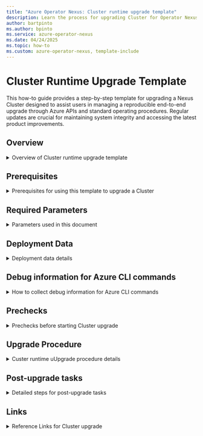 ```yaml
---
title: "Azure Operator Nexus: Cluster runtime upgrade template"
description: Learn the process for upgrading Cluster for Operator Nexus with step-by-step parameterized template.
author: bartpinto 
ms.author: bpinto
ms.service: azure-operator-nexus
ms.date: 04/24/2025
ms.topic: how-to
ms.custom: azure-operator-nexus, template-include
---
```


# Cluster Runtime Upgrade Template

This how-to guide provides a step-by-step template for upgrading a Nexus Cluster designed to assist users in managing a reproducible end-to-end upgrade through Azure APIs and standard operating procedures. Regular updates are crucial for maintaining system integrity and accessing the latest product improvements.

## Overview
<details>
<summary> Overview of Cluster runtime upgrade template </summary>

**Runtime bundle components**: These components require operator consent for upgrades that may affect traffic behavior or necessitate server reboots. Nexus Cluster's design allows for updates to be applied while maintaining continuous workload operation.

Runtime changes are categorized as follows:
- **Firmware/BIOS/BMC updates**: Necessary to support new server control features and resolve security issues.
- **Operating system updates**: Necessary to support new Operating system features and resolve security issues.
- **Platform updates**: Necessary to support new platform features and resolve security issues.

</details>

## Prerequisites
<details>
<summary> Prerequisites for using this template to upgrade a Cluster </summary>

- Latest version of [Azure CLI](https://aka.ms/azcli).
- Latest `managednetworkfabric` [CLI extension](howto-install-cli-extensions.md).
- Latest `networkcloud` [CLI extension](howto-install-cli-extensions.md).
- Subscription access to run the Azure Operator Nexus Network Fabric (NF) and Network Cloud (NC) CLI extension commands.
- Target Cluster must be healthy in a running state.

</details>

## Required Parameters
<details>
<summary> Parameters used in this document </summary>

- \<ENVIRONMENT\>: - Instance Name
- <AZURE_REGION>: - Azure Region of Instance
- <CUSTOMER_SUB_NAME>: Subscription Name
- <CUSTOMER_SUB_ID>: Subscription ID
- \<NEXUS_VERSION\>: Nexus release version (for example, 2504.1)
- <NNF_VERSION>: Operator Nexus Fabric release version (for example, 8.1) 
- <NF_VERSION>: NF runtime version for upgrade (for example, 5.0.0)
- <NFC_NAME>: Associated Network Fabric Controller (NFC)
- <CM_NAME>: Associated Cluster Manager (CM)
- <CLUSTER_NAME>: Cluster Name
- <CLUSTER_RG>: Cluster Resource Group
- <CLUSTER_RID>: Cluster ARM ID
- <CLUSTER_MRG>: Cluster Managed Resource Group
- <CLUSTER_CONTROL_BMM>: Cluster Control plane baremetalmachine
- <CLUSTER_VERSION>: Runtime version for upgrade
- <DEPLOYMENT_THRESHOLD>: Compute deployment threshold
- <DEPLOYMENT_PAUSE_MINS>: Time to wait before moving to the next Rack once the current Rack meets the deployment threshold
- <MISE_CID>: Microsoft.Identity.ServiceEssentials (MISE) Correlation ID in debug output for Device updates
- <CORRELATION_ID>: Operation Correlation ID in debug output for Device updates
- <ASYNC_URL>: Asynchronous (ASYNC) URL in debug output for Device updates
- <LINK_TO_TELCO_INPUT>: Link to the Instance Telco Input file

</details>

## Deployment Data
<details>
<summary> Deployment data details </summary>

```
- Nexus: <NEXUS_VERSION>
- NC: <NC_VERSION>
- NF: <NF_VERSION>
- Subscription Name: <CUSTOMER_SUB_NAME>
- Subscription ID: <CUSTOMER_SUB_ID>
- Tenant ID: <CUSTOMER_SUB_TENANT_ID>
- Telco Input: <LINK_TO_TELCO_INPUT>
```

</details>

## Debug information for Azure CLI commands
<details>
<summary> How to collect debug information for Azure CLI commands </summary>

Azure CLI deployment commands issued with `--debug` contain the following information in the command output:
```
cli.azure.cli.core.sdk.policies:     'mise-correlation-id': '<MISE_CID>'
cli.azure.cli.core.sdk.policies:     'x-ms-correlation-request-id': '<CORRELATION_ID>'
cli.azure.cli.core.sdk.policies:     'Azure-AsyncOperation': '<ASYNC_URL>'
```

To view status of long running asynchronous operations, run the following command with `az rest`:
```
az rest -m get -u '<ASYNC_URL>'
```

Command status information is returned along with detailed informational or error messages:
- `"status": "Accepted"`
- `"status": "Succeeded"`
- `"status": "Failed"`

If any failures occur, report the <MISE_CID>, <CORRELATION_ID>, status code, and detailed messages when opening a support request.

</details>

## Prechecks
<details>
<summary> Prechecks before starting Cluster upgrade </summary>

1. Validate the provisioning and detailed status for the CM and Cluster.
   
   Set up the subscription, CM, and Cluster parameters:
   ```  
   export SUBSCRIPTION_ID=<CUSTOMER_SUB_ID>
   export CM_RG=<CM_RG>
   export CM_NAME=<CM_NAME>
   export CLUSTER_RG=<CLUSTER_RG>
   export CLUSTER_NAME=<CLUSTER_NAME>
   export CLUSTER_RID=<CLUSTER_RID>
   export CLUSTER_MRG=<CLUSTER_MRG>
   export THRESHOLD=<DEPLOYMENT_THRESHOLD>
   export PAUSE_MINS=<DEPLOYMENT_PAUSE_MINS>
   ```

   Check that the CM is in `Succeeded` for `Provisioning state`:
   ```
   az networkcloud clustermanager show -g $CM_RG --resource-name $CM_NAME --subscription $SUBSCRIPTION_ID -o table
   ```

   Check the Cluster status `Detailed status` is `Running`:
   ```  
   az networkcloud cluster show -g $CLUSTER_RG --resource-name $CLUSTER_NAME --subscription $SUBSCRIPTION_ID -o table
   ```

   >[!Note]
   > If CM `Provisioning state` isn't `Succeeded` and Cluster `Detailed status` isn't `Running` stop the upgrade until issues are resolved.

2. Check the Bare Metal Machine (BMM) status `Detailed status` is `Running`:
   ```
   az networkcloud baremetalmachine list -g $CLUSTER_MRG --subscription $SUBSCRIPTION_ID --query "sort_by([].{name:name,kubernetesNodeName:kubernetesNodeName,location:location,readyState:readyState,provisioningState:provisioningState,detailedStatus:detailedStatus,detailedStatusMessage:detailedStatusMessage,cordonStatus:cordonStatus,powerState:powerState,kubernetesVersion:kubernetesVersion,machineClusterVersion:machineClusterVersion,machineRoles:machineRoles| join(', ', @),createdAt:systemData.createdAt}, &name)" -o table
   ```

   Validate the following resource states for each BMM (except spare):
   - ReadyState: True
   - ProvisioningState: Succeeded
   - DetailedStatus: Provisioned
   - CordonStatus: Uncordoned
   - PowerState: On

   One control-plane BMM is labeled as a spare with the following BMM status profile:
   - ReadyState: False
   - ProvisioningState: Succeeded
   - DetailedStatus: Available
   - CordonStatus: Uncordoned
   - PowerState: Off

3. Collect a profile of the tenant workloads:
   ```
   az networkcloud virtualmachine list --sub $SUBSCRIPTION_ID --query "reverse(sort_by([?clusterId=='$CLUSTER_RID'].{name:name, createdAt:systemData.createdAt, resourceGroup:resourceGroup, powerState:powerState, provisioningState:provisioningState, detailedStatus:detailedStatus,bareMetalMachineId:bareMetalMachineIdi,CPUCount:cpuCores, EmulatorStatus:isolateEmulatorThread}, &createdAt))" -o table
   az networkcloud kubernetescluster list --sub $SUBSCRIPTION_ID --query "[?clusterId=='$CLUSTER_RID'].{name:name, resourceGroup:resourceGroup, provisioningState:provisioningState, detailedStatus:detailedStatus, detailedStatusMessage:detailedStatusMessage, createdAt:systemData.createdAt, kubernetesVersion:kubernetesVersion}" -o table
   ```

4. Review Operator Nexus Release notes for required checks and configuration updates not included in this document.

</details>

## Upgrade Procedure
<details>
<summary> Custer runtime uUpgrade procedure details </summary>

### Cluster upgrade settings defaults
The default threshold for the percent of Compute BMM to pass hardware validation and provisioning is 80% with a default pause between Racks of one minute.

The following settings are available for `update-strategy`:
* `Rack` - Upgrade each Rack one at a time and move to the next Rack once the Compute threshold is met for the current Rack. Pause for <DEPLOYMENT_PAUSE_MINS> before starting next Rack.
* `PauseAfterRack` - Wait for user API response to continue to the next Rack once the Compute threshold is met for the current Rack.

If `updateStrategy` isn't set, the default values are as follows:
```
"updateStrategy": {
   "maxUnavailable": 32767,
   "strategyType": "Rack",
   "thresholdType": "PercentSuccess",
   "thresholdValue": 80,
   "waitTimeMinutes": 1
}
```

### Set a deployment threshold and wait time different than default
```
az networkcloud cluster update -n $CLUSTER_NAME -g $CLUSTER_RG --update-strategy strategy-type="Rack" threshold-type="PercentSuccess" threshold-value=$THRESHOLD wait-time-minutes=$PAUSE_MINS --subscription $SUBSCRIPTION_ID
```
>[!Important]
> If 100% threshold is required, review the BMM status reported during pre-checks and make sure all BMM are healthy before proceeding with the upgrade.

Verify update:
```
az networkcloud cluster show -n $CLUSTER_NAME -g $CLUSTER_RG --subscription $SUBSCRIPTION_ID| grep -A5 updateStrategy
"updateStrategy": {
   "maxUnavailable": 32767,
   "strategyType": "Rack",
   "thresholdType": "PercentSuccess",
   "thresholdValue": $THRESHOLD,
   "waitTimeMinutes": $PAUSE_MINS
}
```

### How to run Cluster upgrade with `PauseAfterRack` Strategy
`PauseAferRack` strategy allows the customer to control the upgrade by requiring an API call to continue to the next Rack after each Compute Rack completes to the configured threshold.

To configure strategy to use `PauseAfterRack`:
```
az networkcloud cluster update -n $CLUSTER_NAME -g $CLUSTER_RG --update-strategy strategy-type="PauseAfterRack" wait-time-minutes=0 threshold-type="PercentSuccess" threshold-value=$THRESHOLD --subscription $SUBSCRIPTION_ID
```

Verify update:
```
az networkcloud cluster show -g <CLUSTER_RG> -n <CLUSTER_NAME> --subscription <CUSTOMER_SUB_ID>| grep -A5 updateStrategy
  "updateStrategy": {
    "maxUnavailable": 32767,
    "strategyType": "PauseAfterRack",
    "thresholdType": "PercentSuccess",
    "thresholdValue": $THRESHOLD,
    "waitTimeMinutes": 0
```

### Run upgrade from either portal or cli
* To start upgrade from Azure portal, go to Cluster resource, click `Update`, select <CLUSTER_VERSION>, then click `Update`
* To run upgrade from Azure CLI, run the following command:
  ```
  az networkcloud cluster update-version --subscription $SUBSCRIPTION_ID --cluster-name $CLUSTER_NAME --target-cluster-version $CLUSTER_VERSION --resource-group $CLUSTER_RG --no-wait --debug
  ```

  Gather ASYNC URL and Correlation ID info for further troubleshooting if needed.
  ```
  cli.azure.cli.core.sdk.policies:     'mise-correlation-id': '<MISE_CID>'
  cli.azure.cli.core.sdk.policies:     'x-ms-correlation-request-id': '<CORRELATION_ID>'
  cli.azure.cli.core.sdk.policies:     'Azure-AsyncOperation': '<ASYNC_URL>'
  ```
  Provide this information to Microsoft Support when opening a support ticket for upgrade issues.

### How to continue upgrade during `PauseAfterRack` strategy
Once a compute Rack meets the success threshold, the upgrade pauses until the user signals to the operator to continue the upgrade.

Use the following command to continue upgrade once a Compute Rack is paused after meeting the deployment threshold for the Rack:
```
az networkcloud cluster continue-update-version -g $CLUSTER_RG -n $CLUSTER_NAME$ --subscription $SUBSCRIPTION_ID
```

### Monitor status of Cluster
```
az networkcloud cluster list -g $CLUSTER_RG --subscription $SUBSCRIPTION_ID -o table
```
The Cluster `Detailed status` shows `Running` and the `Detailed status message` shows 'Cluster is up and running.` when the upgrade is complete.

### Monitor status of Bare Metal Machines
```
az networkcloud baremetalmachine list -g $CLUSTER_MRG --subscription $SUBSCRIPTION_ID -o table
az networkcloud baremetalmachine list -g $CLUSTER_MRG --subscription $SUBSCRIPTION_ID --query "sort_by([].{name:name,kubernetesNodeName:kubernetesNodeName,location:location,readyState:readyState,provisioningState:provisioningState,detailedStatus:detailedStatus,detailedStatusMessage:detailedStatusMessage,cordonStatus:cordonStatus,powerState:powerState,kubernetesVersion:kubernetesVersion,machineClusterVersion:machineClusterVersion,machineRoles:machineRoles| join(', ', @),createdAt:systemData.createdAt}, &name)" -o table
```

Validate the following states for each BMM (except spare):
- ReadyState: True
- ProvisioningState: Succeeded
- DetailedStatus: Provisioned
- CordonStatus: Uncordoned
- PowerState: On
- KubernetesVersion: <NEW_VERSION>
- MachineClusterVersion: <NEXUS_VERSION>

### How to troubleshoot Cluster and BMM upgrade failures
The following troubleshooting documents can help recover BMM upgrade issues:
- [Hardware validation failures](troubleshoot-hardware-validation-failure.md)
- [BMM Provisioning issues](troubleshoot-bare-metal-machine-provisioning.md)
- [BMM Degraded Status](troubleshoot-bare-metal-machine-degraded.md)
- [BMM Warning Status](troubleshoot-bare-metal-machine-warning.md)

If troubleshooting doesn't resolve the issue, open a Microsoft support ticket:
- Collect any errors in the Azure CLI output.
- Collect Cluster and BMM operation state from Azure portal or Azure CLI.
- Create Azure Support Request for any Cluster or BMM upgrade failures and attach any errors along with ASYNC URL, correlation ID, and operation state of the Cluster and BMMs.

</details>

## Post-upgrade tasks
<details>
 <summary> Detailed steps for post-upgrade tasks </summary>

### Review Operator Nexus release notes
Review the Operator Nexus release notes for any version specific actions required post-upgrade.

### Validate Nexus Instance

Validate the health and status of all the Nexus Instance resources with the [Nexus Instance Readiness Test (IRT)](howto-run-instance-readiness-testing.md).

If not using IRT, perform resource validation of all Nexus Instance components with Azure CLI:
```
# NFC
az networkfabric controller list --subscription <CUSTOMER_SUB_ID> -o table
az vm list -o table --query "[?location=='<AZURE_REGION>']" --subscription <CUSTOMER_SUB_ID>
az customlocation list -o table --query "[?location=='<AZURE_REGION>']" | grep <NFC_NAME> --subscription <CUSTOMER_SUB_ID>

# Fabric
az networkfabric fabric list --resource-group <NF_RG> --subscription <CUSTOMER_SUB_ID> -o table
az networkfabric rack list -o table --resource-group <NF_RG> --subscription <CUSTOMER_SUB_ID> -o table
az networkfabric fabric device list --resource-group <NF_RG> --subscription <CUSTOMER_SUB_ID> -o table
az networkfabric nni list -g <NF_RG> --fabric <NF_NAME> --subscription <CUSTOMER_SUB_ID> -o table
az networkfabric acl list -g <NF_RG> --fabric <NF_NAME> --subscription <CUSTOMER_SUB_ID> -o table
az networkfabric l2domain list -g <NF_RG> --fabric <NF_NAME> --subscription <CUSTOMER_SUB_ID> -o table

# CM
az networkcloud clustermanager list --subscription <CUSTOMER_SUB_ID> -o table

# Cluster
az networkcloud cluster list --subscription <CUSTOMER_SUB_ID> -o table
az networkcloud baremetalmachine list -g <CLUSTER_MRG> --subscription <CUSTOMER_SUB_ID> --query "sort_by([]. {name:name,kubernetesNodeName:kubernetesNodeName,location:location,readyState:readyState,provisioningState:provisioningState,detailedStatus:detailedStatus,detailedStatusMessage:detailedStatusMessage,cordonStatus:cordonStatus,powerState:powerState,machineRoles:machineRoles| join(', ', @),createdAt:systemData.createdAt}, &name)" -o table
az networkcloud storageappliance list -g <CLUSTER_MRG> --subscription <CUSTOMER_SUB_ID> -o table

# Tenant Workloads
az networkcloud virtualmachine list --sub $SUBSCRIPTION_ID --query "reverse(sort_by([?clusterId=='$CLUSTER_RID'].{name:name, createdAt:systemData.createdAt, resourceGroup:resourceGroup, powerState:powerState, provisioningState:provisioningState, detailedStatus:detailedStatus,bareMetalMachineId:bareMetalMachineIdi,CPUCount:cpuCores, EmulatorStatus:isolateEmulatorThread}, &createdAt))" -o table
az networkcloud kubernetescluster list --sub $SUBSCRIPTION_ID --query "[?clusterId=='$CLUSTER_RID'].{name:name, resourceGroup:resourceGroup, provisioningState:provisioningState, detailedStatus:detailedStatus, detailedStatusMessage:detailedStatusMessage, createdAt:systemData.createdAt, kubernetesVersion:kubernetesVersion}" -o table
```

> [!Note]
> IRT validation provides a complete functional test of networking and workloads across all components of the Nexus Instance. Simple validation does not provide functional tesing.

</details>

## Links
<details>
<summary> Reference Links for Cluster upgrade </summary>

Reference links for Cluster upgrade:
- Access the [Azure portal](https://aka.ms/nexus-portal)
- [Install Azure CLI](https://aka.ms/azcli)
- [Install CLI Extension](howto-install-cli-extensions.md)
- [Cluster Upgrade](howto-cluster-runtime-upgrade.md)
- [Cluster Upgrade with PauseAfterRack](howto-cluster-runtime-upgrade-with-pauseafterrack-strategy.md)
- [Troubleshoot hardware validation failure](troubleshoot-hardware-validation-failure.md)
- [Troubleshoot BMM provisioning](troubleshoot-bare-metal-machine-provisioning.md)
- [Troubleshoot BMM provisioning](troubleshoot-bare-metal-machine-provisioning.md)
- [Troubleshoot BMM degraded](troubleshoot-bare-metal-machine-degraded.md)
- [Troubleshoot BMM warning](troubleshoot-bare-metal-machine-warning.md)
- Reference the [Nexus Telco Input Template](concepts-telco-input-template.md)
- Reference the [Nexus Instance Readiness Test (IRT)](howto-run-instance-readiness-testing.md)

</details>
